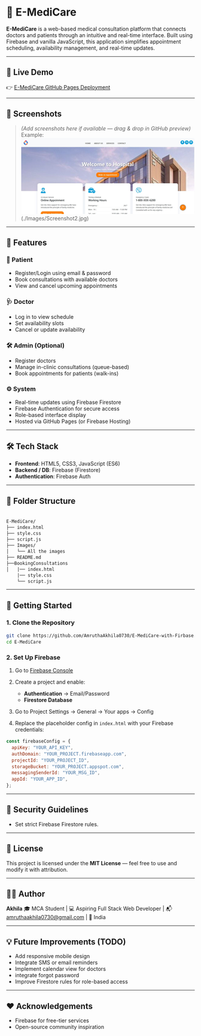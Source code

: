 # 🏥 E-MediCare

**E-MediCare** is a web-based medical consultation platform that connects doctors and patients through an intuitive and real-time interface. Built using Firebase and vanilla JavaScript, this application simplifies appointment scheduling, availability management, and real-time updates.

---

## 🔗 Live Demo

👉 [E-MediCare GitHub Pages Deployment]([https://yourusername.github.io/E-MediCare/](https://amruthaakhila0730.github.io/E-MediCare-with-Firbase/))  

---

## 📸 Screenshots

> *(Add screenshots here if available — drag & drop in GitHub preview)*  
Example:
![E-MediCare Screenshots](./Images/Screenshot1.jpg)
> (./Images/Screenshot2.jpg)

---

## 🎯 Features

### 👤 Patient
- Register/Login using email & password
- Book consultations with available doctors
- View and cancel upcoming appointments

### 🩺 Doctor
- Log in to view schedule
- Set availability slots
- Cancel or update availability

### 🛠️ Admin (Optional)
- Register doctors
- Manage in-clinic consultations (queue-based)
- Book appointments for patients (walk-ins)

### ⚙️ System
- Real-time updates using Firebase Firestore
- Firebase Authentication for secure access
- Role-based interface display
- Hosted via GitHub Pages (or Firebase Hosting)

---

## 🛠️ Tech Stack

- **Frontend**: HTML5, CSS3, JavaScript (ES6)
- **Backend / DB**: Firebase (Firestore)
- **Authentication**: Firebase Auth

---

## 📁 Folder Structure

```

E-MediCare/
├── index.html
├── style.css
├── script.js
├── Images/
│   └── All the images
├── README.md
├──BookingConsultations
│   |── index.html
    |── style.css
    └── script.js

````

---

## 🚀 Getting Started

### 1. Clone the Repository

```bash
git clone https://github.com/AmruthaAkhila0730/E-MediCare-with-Firbase.git
cd E-MediCare
````

### 2. Set Up Firebase

1. Go to [Firebase Console](https://console.firebase.google.com/)
2. Create a project and enable:

   * **Authentication** → Email/Password
   * **Firestore Database**
3. Go to Project Settings → General → Your apps → Config
4. Replace the placeholder config in `index.html` with your Firebase credentials:

```js
const firebaseConfig = {
  apiKey: "YOUR_API_KEY",
  authDomain: "YOUR_PROJECT.firebaseapp.com",
  projectId: "YOUR_PROJECT_ID",
  storageBucket: "YOUR_PROJECT.appspot.com",
  messagingSenderId: "YOUR_MSG_ID",
  appId: "YOUR_APP_ID",
};
```



---

## 🔐 Security Guidelines

* Set strict Firebase Firestore rules.


---

## 📃 License

This project is licensed under the **MIT License** — feel free to use and modify it with attribution.

---

## 🙋‍♀️ Author

**Akhila**
🎓 MCA Student | 💻 Aspiring Full Stack Web Developer
| 📬 amruthaakhila0730@gmail.com
| 📍 India

---

## 💡 Future Improvements (TODO)

* Add responsive mobile design
* Integrate SMS or email reminders
* Implement calendar view for doctors
* integrate forgot password
* Improve Firestore rules for role-based access

---

## ❤️ Acknowledgements

* Firebase for free-tier services
* Open-source community inspiration
